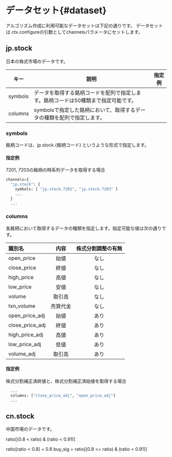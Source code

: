 # データセット{#dataset}

アルゴリズム作成に利用可能なデータセットは下記の通りです。
データセットは ctx.configureの引数としてchannelsパラメータにセットします。

## jp.stock

日本の株式市場のデータです。


| キー | 說明  	| 指定例 |
|---	|---	|---	|
| symbols	| データを取得する銘柄コードを配列で指定します。銘柄コードは50種類まで指定可能です。 |
| columns	| symbolsで指定した銘柄において、取得するデータの種類を配列で指定します。 | 

### symbols

銘柄コードは、jp.stock.{銘柄コード} というような形式で指定します。

#### 指定例

7201, 7203の銘柄の時系列データを取得する場合

```python
channels={
  "jp.stock": {
    symbols: [ "jp.stock.7201", "jp.stock.7203" ]
    ...
  }
  ...
```

### columns

各銘柄において取得するデータの種類を指定します。指定可能な値は次の通りです。

| 識別名 | 内容 | 株式分割調整の有無 |
|:-----------|:------------:|:------------:|
|open_price|始値 |     なし     |
|close_price|終値 |     なし     |
|high_price|高値 |     なし     |
|low_price|安値 |     なし     |
|volume|取引高 |     なし     |
|txn_volume|売買代金 |     なし     |
|open_price_adj|始値 |     あり     |
|close_price_adj|終値 |     あり     |
|high_price_adj|高値 |     あり     |
|low_price_adj|低値 |     あり     |
|volume_adj|取引高|     あり     |

#### 指定例

株式分割補正済終値と、株式分割補正済始値を取得する場合

```python
  ...
  columns: ["close_price_adj", "open_price_adj"]
  ...
```
## cn.stock

中国市場のデータです。

ratio[(0.8 < ratio) & (ratio < 0.91)]


ratio[ratio < 0.8] = 0.8
buy_sig = ratio[(0.8 <= ratio) & (ratio < 0.91)]
